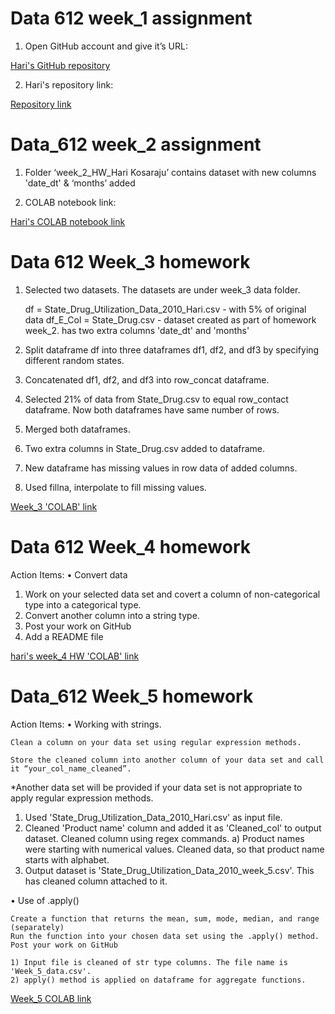 # Data 612 week_1 assignment

1.	Open GitHub account and give it’s URL:

[Hari's GitHub repository](https://github.com/harikosaraju9)

2. Hari's repository link:

[Repository link](https://github.com/harikosaraju9/Data_612_assignments)

# Data_612 week_2 assignment

1. Folder ‘week_2_HW_Hari Kosaraju’ contains dataset with new columns 'date_dt' & ‘months’ added

2. COLAB notebook link:

[Hari's COLAB notebook link](https://colab.research.google.com/drive/1RYu_6Ecaxa4bcLCo-kVMaTbuQgRRoVmV?usp=sharing) 

# Data 612 Week_3 homework

1. Selected two datasets. The datasets are under week_3 data folder.

   df = State_Drug_Utilization_Data_2010_Hari.csv - with 5% of original data
   df_E_Col = State_Drug.csv - dataset created as part of homework week_2. has two extra columns 'date_dt' and 'months'
   
2. Split dataframe df into three dataframes df1, df2, and df3 by specifying different random states.

3. Concatenated df1, df2, and df3 into row_concat dataframe.

4. Selected 21% of  data from State_Drug.csv to equal row_contact dataframe. Now both dataframes have same number of rows.

5. Merged both dataframes.

6. Two extra columns in State_Drug.csv added to dataframe. 

7. New dataframe has missing values in row data of added columns.

8. Used fillna, interpolate to fill missing values.

[Week_3 'COLAB' link](https://colab.research.google.com/drive/1LY5DOZD0z_DEkekfYWMuDsrPndBueWvH?usp=sharing)

# Data 612 Week_4 homework

Action Items:
  • Convert data

1. Work on your selected data set and covert a column of non-categorical type into a categorical type.
2. Convert another column into a string type.
3. Post your work on GitHub
4. Add a README file

[hari's week_4 HW 'COLAB' link](https://colab.research.google.com/drive/1TCLz-PHllgawWuL4bZ5V7dERQyrt0pLP?usp=sharing) 

# Data_612 Week_5 homework

Action Items:
• Working with strings.

    Clean a column on your data set using regular expression methods.

    Store the cleaned column into another column of your data set and call it “your_col_name_cleaned”.

*Another data set will be provided if your data set is not appropriate to apply regular expression methods.

1) Used 'State_Drug_Utilization_Data_2010_Hari.csv' as input file. 
2) Cleaned 'Product name' column and added it as 'Cleaned_col' to output dataset. Cleaned column using regex commands.
   a) Product names were starting with numerical values. Cleaned data, so that product name starts with alphabet.
3) Output dataset is 'State_Drug_Utilization_Data_2010_week_5.csv'. This has cleaned column attached to it.

• Use of .apply()

    Create a function that returns the mean, sum, mode, median, and range (separately)
    Run the function into your chosen data set using the .apply() method.
    Post your work on GitHub
    
    1) Input file is cleaned of str type columns. The file name is 'Week_5_data.csv'.
    2) apply() method is applied on dataframe for aggregate functions.
    
[Week_5 COLAB link](https://colab.research.google.com/drive/1YoiEC-yp7mQSnPy62RQqaZfhcHJZMGoq?usp=sharing)

    
